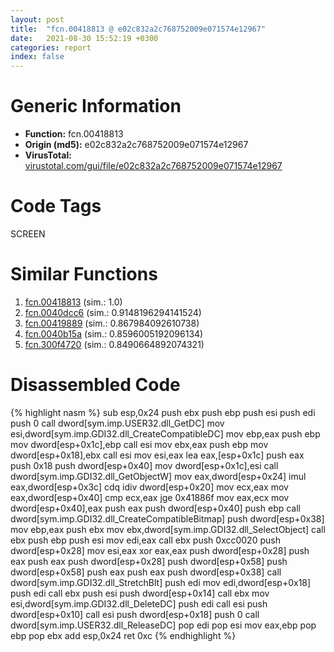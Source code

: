 ```yaml
---
layout: post
title:  "fcn.00418813 @ e02c832a2c768752009e071574e12967"
date:   2021-08-30 15:52:19 +0300
categories: report
index: false
---
```


# Generic Information
- **Function:** fcn.00418813
- **Origin (md5):** e02c832a2c768752009e071574e12967
- **VirusTotal:** [virustotal.com/gui/file/e02c832a2c768752009e071574e12967][virustotal_ref]

# Code Tags
<span class="tag" id="SCREEN">SCREEN</span>


# Similar Functions

1. [fcn.00418813][similar_1_ref] (sim.: 1.0)
2. [fcn.0040dcc6][similar_2_ref] (sim.: 0.9148196294141524)
3. [fcn.00419889][similar_3_ref] (sim.: 0.867984092610738)
4. [fcn.0040b15a][similar_4_ref] (sim.: 0.8596005192096134)
5. [fcn.300f4720][similar_5_ref] (sim.: 0.8490664892074321)


# Disassembled Code

{% highlight nasm %}
sub esp,0x24
push ebx
push ebp
push esi
push edi
push 0
call dword[sym.imp.USER32.dll_GetDC]
mov esi,dword[sym.imp.GDI32.dll_CreateCompatibleDC]
mov ebp,eax
push ebp
mov dword[esp+0x1c],ebp
call esi
mov ebx,eax
push ebp
mov dword[esp+0x18],ebx
call esi
mov esi,eax
lea eax,[esp+0x1c]
push eax
push 0x18
push dword[esp+0x40]
mov dword[esp+0x1c],esi
call dword[sym.imp.GDI32.dll_GetObjectW]
mov eax,dword[esp+0x24]
imul eax,dword[esp+0x3c]
cdq 
idiv dword[esp+0x20]
mov ecx,eax
mov eax,dword[esp+0x40]
cmp ecx,eax
jge 0x41886f
mov eax,ecx
mov dword[esp+0x40],eax
push eax
push dword[esp+0x40]
push ebp
call dword[sym.imp.GDI32.dll_CreateCompatibleBitmap]
push dword[esp+0x38]
mov ebp,eax
push ebx
mov ebx,dword[sym.imp.GDI32.dll_SelectObject]
call ebx
push ebp
push esi
mov edi,eax
call ebx
push 0xcc0020
push dword[esp+0x28]
mov esi,eax
xor eax,eax
push dword[esp+0x28]
push eax
push eax
push dword[esp+0x28]
push dword[esp+0x58]
push dword[esp+0x58]
push eax
push eax
push dword[esp+0x38]
call dword[sym.imp.GDI32.dll_StretchBlt]
push edi
mov edi,dword[esp+0x18]
push edi
call ebx
push esi
push dword[esp+0x14]
call ebx
mov esi,dword[sym.imp.GDI32.dll_DeleteDC]
push edi
call esi
push dword[esp+0x10]
call esi
push dword[esp+0x18]
push 0
call dword[sym.imp.USER32.dll_ReleaseDC]
pop edi
pop esi
mov eax,ebp
pop ebp
pop ebx
add esp,0x24
ret 0xc
{% endhighlight %}


[similar_1_ref]: /report/fcn.00418813@f068e0a788db6c075da6c407576e943b
[similar_2_ref]: /report/fcn.0040dcc6@5f763449465a14d1cdb5ea67e2f984d0
[similar_3_ref]: /report/fcn.00419889@319cf4affa41f752783e62f81908d682
[similar_4_ref]: /report/fcn.0040b15a@4c2db4ba96e80258daff665d7d7a016a
[similar_5_ref]: /report/fcn.300f4720@0a3653d3e8fb1320d70b4e1441359302
[virustotal_ref]: https://www.virustotal.com/gui/file/e02c832a2c768752009e071574e12967